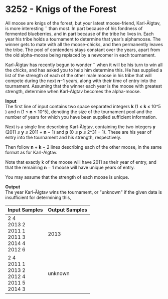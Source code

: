 # 3252 - Knigs of the Forest

All moose are knigs of the forest, but your latest moose-friend, Karl-Älgtav, is more interesting ¨ than most. In part because of his fondness of fermented blueberries, and in part because of the tribe he lives in. Each year his tribe holds a tournament to determine that year’s alphamoose. The winner gets to mate with all the moose-chicks, and then permanently leaves the tribe. The pool of contenders stays constant over the years, apart from the old alpha-moose being replaced by a newcomer in each tournament.

Karl-Älgtav has recently begun to wonder ¨ when it will be his turn to win all the chicks, and has asked you to help him determine this. He has supplied a list of the strength of each of the other male moose in his tribe that will compete during the next **n**−1 years, along with their time of entry into the tournament. Assuming that the winner each year is the moose with greatest strength, determine when Karl-Älgtav becomes the alpha-moose.

**Input**<br>
The first line of input contains two space separated integers **k** (1 ≤ **k** ≤ 10^5 ) and n (1 ≤ **n** ≤ 10^5), denoting the size of the tournament pool and the number of years for which you have been supplied sufficient information.

Next is a single line describing Karl-Älgtav, containing the two integers **y** (2011 ≤ **y** ≤ 2011 + **n** − 1) and **p** (0 ≤ **p** ≤ 2^31 − 1). These are his year of entry into the tournament and his strength, respectively.

Then follow **n** + **k** − 2 lines describing each of the other moose, in the same format as for Karl-Älgtav.

Note that exactly k of the moose will have 2011 as their year of entry, and that the remaining **n** − 1 moose will have unique years of entry.

You may assume that the strength of each moose is unique.

**Output**<br>
The year Karl-Älgtav wins the tournament, or "unknown" if the given data is insufficient for determining this,

| Input Samples	                                                  | Output Samples |
|:----------------------------------------------------------------|:---------------|
| 2 4 <br> 2013 2 <br> 2011 1 <br> 2011 3 <br> 2014 4 <br> 2012 6 | 2013           |
| 2 4 <br> 2011 1 <br> 2013 2 <br> 2012 4 <br> 2011 5 <br> 2014 3 | unknown        |